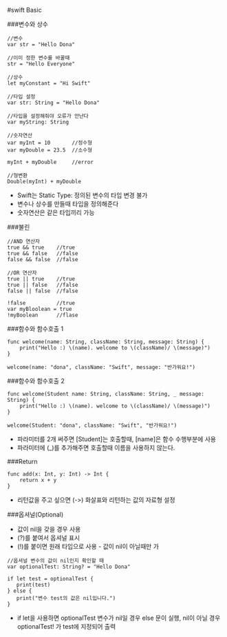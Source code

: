 #swift Basic

###변수와 상수

```
//변수
var str = "Hello Dona"

//이미 정한 변수를 바꿀때
str = "Hello Everyone"

//상수
let myConstant = "Hi Swift"

//타입 설정
var str: String = "Hello Dona"

//타입을 설정해줘야 오류가 안난다
var myString: String

//숫자연산
var myInt = 10       //정수형 
var myDouble = 23.5  //소수형

myInt + myDouble     //error

//형변환
Double(myInt) + myDouble
```

 - Swift는 Static Type: 정의된 변수의 타입 변경 불가
 - 변수나 상수를 만들때 타입을 정의해준다
 - 숫자연산은 같은 타입끼리 가능
 
###불린
```
//AND 연산자 
true && true    //true
true && false   //false
false && false  //false

//OR 연산자
true || true    //true
true || false   //false
false || false  //false

!false          //true
var myBloolean = true
!myBoolean      //flase
``` 

###함수와 함수호출 1
```
func welcome(name: String, className: String, message: String) {
    print("Hello :) \(name). welcome to \(className)/ \(message)")   
}

welcome(name: "dona", className: "Swift", message: "반가워요!")

```

###함수와 함수호출 2
```
func welcome(Student name: String, className: String, _ message: String) {
    print("Hello :) \(name). welcome to \(className)/ \(message)")   
}

welcome(Student: "dona", className: "Swift", "반가워요!")
```
- 파라미터를 2개 써주면 [Student]는 호출할때, [name]은 함수 수행부분에 사용
- 파라미터에 (_)를 추가해주면 호출할때 이름을 사용하지 않는다. 

###Return
```
func add(x: Int, y: Int) -> Int {
    return x + y
}
```
- 리턴값을 주고 싶으면 (->) 화살표와 리턴하는 값의 자료형 설정
 
 ###옵셔널(Optional)
 - 값이 nil을 갖을 경우 사용
 - (?)를 붙여서 옵셔널 표시
 - (!)를 붙이면 원래 타입으로 사용 - 값이 nil이 아닐때만 가
 
 ```
//옵셔널 변수의 값이 nil인지 확인할 때
var optionalTest: String? = "Hello Dona"
 
 if let test = optionalTest {
    print(test)
 } else {
    print("변수 test의 값은 nil입니다.")
 }
```
- if let을 사용하면 optionalTest 변수가 nil일 경우 else 문이 실행, nil이 아닐 경우 optionalTest! 가 test에 지정되어 출력
 